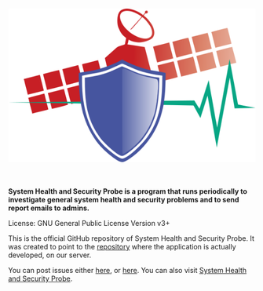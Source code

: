 <p align="center"><img src="system_health_and_security_probe_logo.svg" alt="System Health and Security Probe Logo"/></p>
<span style="display:block;height:20px!important"></span>

**System Health and Security Probe is a program that runs periodically to investigate general system health and security problems and to send report emails to admins.**

License: GNU General Public License Version v3+

This is the official GitHub repository of System Health and Security Probe. It was created to point to the <a href="https://git.doublebastion.com/shas-probe/" rel="noreferrer noopener" target="_blank">repository</a> where the application is actually developed, on our server.

You can post issues either <a href="https://github.com/DoubleBastionAdmin/shas-probe/issues" rel="noreferrer noopener" target="_blank">here</a>, or <a href="https://git.doublebastion.com/shas-probe/issues/develop" rel="noreferrer noopener" target="_blank">here</a>. You can also visit <a href="https://www.doublebastion.com/system-health-and-security-probe/" rel="noreferrer noopener" target="_blank">System Health and Security Probe</a>.
